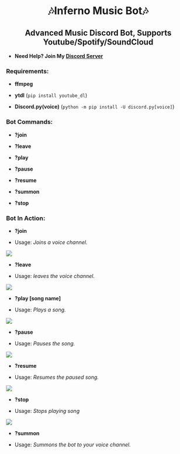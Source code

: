 <h1 align="center">🎶Inferno Music Bot🎶</h1>
<h2 align="center">Advanced Music Discord Bot, Supports Youtube/Spotify/SoundCloud</h2>

- **Need Help? Join My [Discord Server](https://discord.gg/nqgbAAkgzh)**

<h3 align="left">Requirements:</h3>

- **ffmpeg**

- **ytdl** (``pip install youtube_dl``)

- **Discord.py(voice)** (``python -m pip install -U discord.py[voice]``) 

<h3 align="left">Bot Commands:</h3>

- **?join**

- **?leave**

- **?play**

- **?pause**

- **?resume**

- **?summon**

- **?stop**

<h3 align="left">Bot In Action:</h3>

- **?join**

- Usage: *Joins a voice channel.*

<img align="center" src="https://cdn.discordapp.com/attachments/993889333171986522/1004140237318004746/unknown.png"/></a>

- **?leave**

- Usage: *leaves the voice channel.*

<img align="center" src="https://cdn.discordapp.com/attachments/993889333171986522/1004139760547278968/unknown.png"/></a>

- **?play [song name]**

- Usage: *Plays a song.*

<img align="center" src="https://cdn.discordapp.com/attachments/993889333171986522/1004140636104044614/unknown.png"/></a>

- **?pause**

- Usage: *Pauses the song.*

<img align="center" src="https://cdn.discordapp.com/attachments/993889333171986522/1004141407667236864/unknown.png"/></a>

- **?resume**

- Usage: *Resumes the paused song.*

<img align="center" src="https://cdn.discordapp.com/attachments/993889333171986522/1004141441141968976/unknown.png"/></a>

- **?stop**

- Usage: *Stops playing song*

<img align="center" src="https://cdn.discordapp.com/attachments/993889333171986522/1004140757269106719/unknown.png"/></a>

- **?summon**

- Usage: *Summons the bot to your voice channel.*
